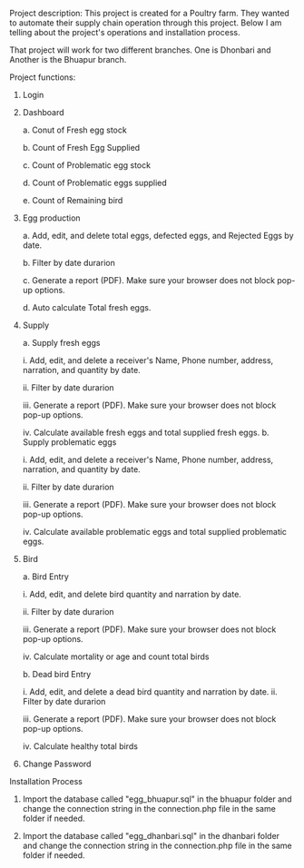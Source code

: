 Project description: This project is created for a Poultry farm. They wanted to automate their supply chain operation through this project. Below I am telling about the project's operations and installation process.

That project will work for two different branches. One is Dhonbari and Another is the Bhuapur branch.

Project functions:

1. Login

2. Dashboard

   a. Conut of Fresh egg stock 

   b. Count of Fresh Egg Supplied

   c. Count of Problematic egg stock

   d. Count of Problematic eggs supplied

   e. Count of Remaining bird

3. Egg production

   a. Add, edit, and delete total eggs, defected eggs, and Rejected Eggs by date.

   b. Filter by date durarion

   c. Generate a report (PDF). Make sure your browser does not block pop-up options.

   d. Auto calculate Total fresh eggs.

4. Supply

   a. Supply fresh eggs

      i. Add, edit, and delete a receiver's Name, Phone number, address, narration, and quantity by date.

      ii. Filter by date durarion

      iii. Generate a report (PDF). Make sure your browser does not block pop-up options.

      iv. Calculate available fresh eggs and total supplied fresh eggs.
   b. Supply problematic eggs

      i. Add, edit, and delete a receiver's Name, Phone number, address, narration, and quantity by date.

      ii. Filter by date durarion

      iii. Generate a report (PDF). Make sure your browser does not block pop-up options.

      iv. Calculate available problematic eggs and total supplied problematic eggs.

5. Bird

   a. Bird Entry

      i. Add, edit, and delete bird quantity and narration by date.

      ii. Filter by date durarion

      iii. Generate a report (PDF). Make sure your browser does not block pop-up options.

      iv. Calculate mortality or age and count total birds

   b. Dead bird Entry

      i. Add, edit, and delete a dead bird quantity and narration by date.
      ii. Filter by date durarion

      iii. Generate a report (PDF). Make sure your browser does not block pop-up options.

      iv. Calculate healthy total birds

 6. Change Password

Installation Process

1. Import the database called "egg_bhuapur.sql" in the bhuapur folder and change the connection string in the connection.php file in the same folder if needed.

2. Import the database called "egg_dhanbari.sql" in the dhanbari folder and change the connection string in the connection.php file in the same folder if needed.
